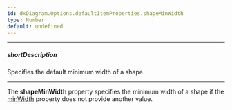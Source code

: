 ```yaml
---
id: dxDiagram.Options.defaultItemProperties.shapeMinWidth
type: Number
default: undefined
---
```

---
##### shortDescription
Specifies the default minimum width of a shape.

---
The **shapeMinWidth** property specifies the minimum width of a shape if the [minWidth](/api-reference/10%20UI%20Components/dxDiagram/1%20Configuration/customShapes/minWidth.md '/Documentation/ApiReference/UI_Components/dxDiagram/Configuration/customShapes/#minWidth') property does not provide another value.